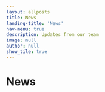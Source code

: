 ```yaml
---
layout: allposts
title: News
landing-title: 'News'
nav-menu: true
description: Updates from our team
image: null
author: null
show_tile: true
---
```


<h1>News</h1>
